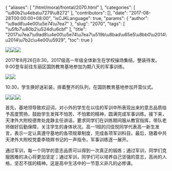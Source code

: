 {
    "aliases": [
        "/html/moral/frontal/2070.html"
    ],
    "categories": [
        "\u80b2\u4eba\u7279\u8272"
    ],
    "contributors": [],
    "date": "2017-08-28T00:00:00+08:00",
    "isCJKLanguage": true,
    "params": {
        "author": "\u9ad8\u4e00\u5e74\u7ea7"
    },
    "slug": "2070",
    "tags": [
        "\u5fb7\u80b2\u524d\u6cbf"
    ],
    "title": "2017\u7ea7\u9ad8\u4e00\u5e74\u7ea7\u519b\u8bad\u65e5\u8bb0\u2014\u2014\u7b2c\u4e00\u5929",
    "toc": true
}

![](https://cdn.tfls.online/mirror/full/8f043a9b819295f4545ac671d8b7343beeb604cf.jpg)![](https://cdn.tfls.online/mirror/full/d572e87a0df64cf54c59c20f1cbfca41a567fe0e.jpg)![](https://cdn.tfls.online/mirror/full/a276212949cb46e7e0895ecbea90ba1b4ed125bc.jpg)




  





2017年8月26日8:30，2017级高一年级全体新生在学校操场集结，整装待发。9:00登车前往东丽区国防教育基地参加为期八天的军事训练。




  





![](https://cdn.tfls.online/mirror/full/60982a5f3b6cc7772329f4633b3484440be8b88e.jpg)![](https://cdn.tfls.online/mirror/full/78b3bcfabd6d5e0c2650c6b08379d9fb1ad497f7.jpg)




  





10:30，学生换好迷彩装，排着整齐的队列，在国防教育基地参加开营仪式。




  





![](https://cdn.tfls.online/mirror/full/0e6a51bd8c2d230b51b6587b8ec1b8c533bb55a9.jpg)![](https://cdn.tfls.online/mirror/full/3cd0272d95e038afa8367e1afb01864144d86a7d.jpg)![](https://cdn.tfls.online/mirror/full/75ee09d4fcfb6d56d40abc8c65d1e32e6b12b318.jpg)




  





首先，基地领导致欢迎词，对小外的学生在以往的军训中所表现出来的意志品质给予高度赞扬，鼓励学生发挥不怕苦、不怕累的精神，圆满完成军事训练。接下来，天津外大附校德育处庞静主任讲话，要求同学们在训练期间服从教官指挥，带队老师做好后勤保障，关注学生的身体状况。高一1班的闫佳悦同学代表高一新生发言，表示一定认真遵守基地的各项规章制度，完成各项军训科目。最后，随着中共天津外大附校党委李晓辉书记的一声指令，军事训练逐一展开。




通过军训，每一个同学的意志品质可以得到一次真正的锻炼；通过军训，同学们克服困难的决心将更加坚定；通过军训，同学们可以培养自己坚强的意志，高尚的人格，坚忍不拔的精神。这是高中生活中的一节意义非凡的必修课。




  



